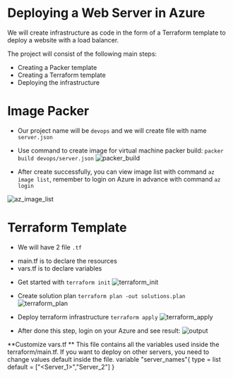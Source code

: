 # Deploying a Web Server in Azure

We will create infrastructure as code in the form of a Terraform template to deploy a website with a load balancer. 

The project will consist of the following main steps:
- Creating a Packer template
- Creating a Terraform template
- Deploying the infrastructure

# **Image Packer**</font>
- Our project name will be `devops` and we will create file with name `server.json`
- Use command to create image for virtual machine packer build: `packer build devops/server.json`
![packer_build](https://user-images.githubusercontent.com/63529255/232326707-9474aff5-08ab-43b5-87dd-6fe034de1116.png)

- After create successfully, you can view image list with command  `az image list`, remember to login on Azure in advance with command `az login`

![az_image_list](https://user-images.githubusercontent.com/63529255/232326521-00108dd2-0b85-436c-882c-f946580182b6.png)

# **Terraform Template**
- We will have 2 file `.tf`
+ main.tf is to declare the resources
+ vars.tf is to declare variables
- Get started with `terraform init`
![terraform_init](https://user-images.githubusercontent.com/63529255/232326728-f7a57683-2366-4116-945b-181be40bac46.png)

- Create solution plan `terraform plan -out solutions.plan`
![terraform_plan](https://user-images.githubusercontent.com/63529255/232326733-43dbe649-4afd-4068-b750-fc4acabdd84c.png)

- Deploy terraform infrastructure `terraform apply`
![terraform_apply](https://user-images.githubusercontent.com/63529255/232326736-d611117d-2e0c-4117-b308-92d06b27b3d5.png)

- After done this step, login on your Azure and see result:
![output](https://user-images.githubusercontent.com/63529255/232326793-33e162f3-5717-4b18-829a-b6a07ffd0856.png)

**Customize vars.tf **
This file contains all the variables used inside the terraform/main.tf. If you want to deploy on other servers, 
you need to change values default inside the file. variable "server_names"{ type = list default = ["<Server_1>","Server_2"] }
